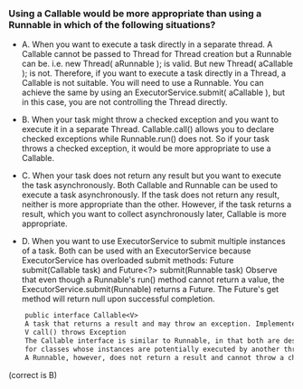 ### Using a Callable would be more appropriate than using a Runnable in which of the following situations?

* A.  When you want to execute a task directly in a separate thread.
    A Callable cannot be passed to Thread for Thread creation but a Runnable can be. i.e.
    new Thread( aRunnable ); is valid. But new Thread( aCallable ); is not.
    Therefore, if you want to execute a task directly in a Thread,
    a Callable is not suitable. You will need to use a Runnable.
    You can achieve the same by using an ExecutorService.submit( aCallable ),
    but in this case, you are not controlling the Thread directly.
    
* B. When your task might throw a checked exception and you want to execute it in a separate Thread.
    Callable.call() allows you to declare checked exceptions while Runnable.run() does not.
    So if your task throws a checked exception, it would be more appropriate to use a Callable.

* C. When your task does not return any result but you want to execute the task asynchronously.
    Both Callable and Runnable can be used to execute a task asynchronously.
    If the task does not return any result, neither is more appropriate than the other.
    However, if the task returns a result, which you want to collect asynchronously later,
    Callable is more appropriate.
    
* D. When you want to use ExecutorService to submit multiple instances of a task.
    Both can be used with an ExecutorService because ExecutorService has overloaded submit methods:
    <T> Future<T> submit(Callable<T> task)
        and
        Future<?> submit(Runnable task) Observe that even though a Runnable's run()
        method cannot return a value, the ExecutorService.submit(Runnable) returns a Future.
        The Future's get method will return null upon successful completion.


```txt
    public interface Callable<V>
    A task that returns a result and may throw an exception. Implementers define a single method with no arguments called call -
    V call() throws Exception
    The Callable interface is similar to Runnable, in that both are designed
    for classes whose instances are potentially executed by another thread.
    A Runnable, however, does not return a result and cannot throw a checked exception
```
(correct is B)





